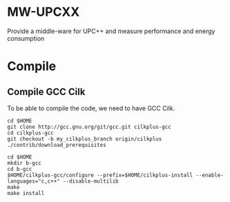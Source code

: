 # MW-UPCXX
Provide a middle-ware for UPC++ and measure performance and energy consumption

# Compile

## Compile GCC Cilk
To be able to compile the code, we need to have GCC Cilk. 

```shell
cd $HOME
git clone http://gcc.gnu.org/git/gcc.git cilkplus-gcc
cd cilkplus-gcc
git checkout -b my_cilkplus_branch origin/cilkplus
./contrib/download_prerequisites

cd $HOME
mkdir b-gcc 
cd b-gcc
$HOME/cilkplus-gcc/configure --prefix=$HOME/cilkplus-install --enable-languages="c,c++" --disable-multilib
make
make install
```

